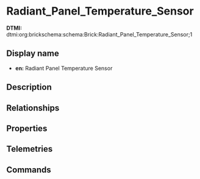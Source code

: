 # Radiant_Panel_Temperature_Sensor
**DTMI:** dtmi:org:brickschema:schema:Brick:Radiant_Panel_Temperature_Sensor;1
## Display name
- **en:** Radiant Panel Temperature Sensor
## Description
## Relationships
## Properties
## Telemetries
## Commands
